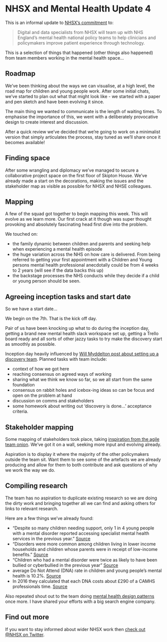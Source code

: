 # NHSX and Mental Health Update 4

This is an informal update to [NHSX’s commitment](https://www.gov.uk/government/news/nhsx-digital-experts-will-be-part-of-cancer-and-mental-health-teams) to:
> Digital and data specialists from NHSX will team up with NHS England’s mental health national policy teams to help clinicians and policymakers improve patient experience through technology.

This is a selection of things that happened (other things also happened) from team members working in the mental health space...

## Roadmap

We’ve been thinking about the ways we can visualise, at a high level, the road map for children and young people work. After some initial chats, we’ve started to plan out what that might look like - we started with a paper and pen sketch and have been evolving it since.

The main thing we wanted to communicate is the length of waiting times.
To emphasise the importance of this, we went with a deliberately provocative design to create interest and discussion.

After a quick review we’ve decided that we’re going to work on a minimalist version that simply articulates the process, stay tuned as we’ll share once it becomes available!
    
## Finding space
After some wrangling and diplomacy we’ve managed to secure a collaborative project space on the first floor of Skipton House. We’ve already made a start on the decorations, making the issues and the stakeholder map as visible as possible for NHSX and NHSE colleagues.

## Mapping
A few of the squad got together to begin mapping this week. This will evolve as we learn more. Our first crack at it though was super thought provoking and absolutely fascinating head first dive into the problem. 

We touched on:
- the family dynamic between children and parents and seeking help when experiencing a mental health episode
- the huge variation across the NHS on how care is delivered. From being referred to getting your first appointment with a Children and Young persons mental health professional anecdotally could be from 4 weeks to 2 years (will see if the data backs this up)
- the backstage processes the NHS conducts while they decide if a child or young person should be seen.

## Agreeing inception tasks and start date
So we have a start date…

We begin on the 7th. That is the kick off day.

Pair of us have been knocking up what to do during the inception day, getting a brand new mental health slack workspace set up, getting a Trello board ready and all sorts of other jazzy tasks to try make the discovery start as smoothly as possible.

Inception day heavily influenced by [Will Myddelton post about setting up a discovery team](http://www.myddelton.co.uk/blog/setting-up-a-discovery).
Planned tasks with team include:
- context of how we got here
- reaching consensus on agreed ways of working
- sharing what we think we know so far, so we all start from the same foundation
- consensus on rabbit holes and icebox-ing ideas so can be focus and open on the problem at hand
- discussion on comms and stakeholders
- some homework about writing out ‘discovery is done…’ acceptance criteria.

## Stakeholder mapping
Some mapping of stakeholders took place, taking [inspiration from the agile team onion](https://emilywebber.co.uk/agile-team-onion-many-pizzas-really-take-feed-team/). We’ve got it on a wall, seeking more input and evolving already. 

Aspiration is to display it where the majority of the other policymakers outside the team sit. Want them to see some of the artefacts we are already producing and allow for them to both contribute and ask questions of why we work the way we do.  

## Compiling research
The team has no aspiration to duplicate existing research so we are doing the dirty work and bringing together all we can find and asking others for links to relevant research.

Here are a few things we’ve already found:
- “Despite so many children needing support, only 1 in 4 young people with a mental disorder reported accessing specialist mental health services in the previous year.” [Source](https://www.mentalhealth.org.uk/blog/what-new-statistics-show-about-childrens-mental-health)
- “Disorders were more common among children living in lower income households and children whose parents were in receipt of low-income benefits.” [Source](https://www.gov.uk/government/statistics/mental-health-of-children-and-young-people-in-england-2017-pas)
- “Children who had a mental disorder were twice as likely to have been bullied or cyberbullied in the previous year” [Source](https://www.gov.uk/government/statistics/mental-health-of-children-and-young-people-in-england-2017-pas)
- average Do Not Attend (DNA) rate in children and young people’s mental health is 10.2%. [Source](http://lmh.nhsbenchmarking.nhs.uk/toolkit)
- In 2016 they calculated that each DNA costs about £290 of a CAMHS professionals time. [Source](https://www.childrenssociety.org.uk/sites/default/files/stick_with_us_-_tackling_missed_appointments_in_children_s_mental_health_services.pdf) 

Also repeated shout out to the team doing [mental health design patterns](https://www.designpatternsformentalhealth.org/) once more. I have shared your efforts with a big search engine company.

## Find out more
If you want to stay informed about wider NHSX work then [check out @NHSX on Twitter](https://twitter.com/nhsx?lang=en).

